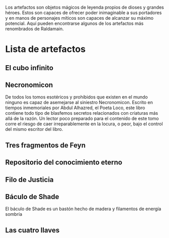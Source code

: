Los artefactos son objetos mágicos de leyenda propios de dioses y grandes héroes. Estos son capaces de ofrecer poder inimaginable a sus portadores y en manos de personajes míticos son capaces de alcanzar su máximo potencial. Aquí pueden encontrarse algunos de los artefactos más renombrados de Raldamain.

# Lista de artefactos

## El cubo infinito

## Necronomicon

De todos los tomos esotéricos y prohibidos que existen en el mundo ninguno es capaz de asemejarse al siniestro Necronomicon. Escrito en tiempos inmemoriales por Abdul Alhazred, el Poeta Loco, este libro contiene todo tipo de blasfemos secretos relacionados con criaturas más allá de la razón. Un lector poco preparado para el contenido de este tomo corre el riesgo de caer irreparablemente en la locura, o peor, bajo el control del mismo escritor del libro. 

## Tres fragmentos de Feyn

## Repositorio del conocimiento eterno

## Filo de Justicia

## Báculo de Shade

El báculo de Shade es un bastón hecho de madera y filamentos de energía sombría

## Las cuatro llaves